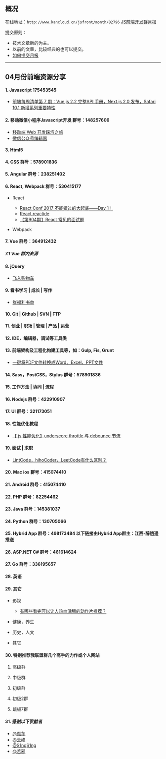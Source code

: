## 概况

在线地址：`http://www.kancloud.cn/jsfront/month/82796` [JS前端开发群月报](http://www.kancloud.cn/jsfront/month/82796)


提交原则：

- 技术文章新的为主。
- 以前的文章，比较经典的也可以提交。
- [如何提交月报](http://www.kancloud.cn/jsfront/month/227309)

---


## 04月份前端资源分享
#### 1. Javascript 175453545
- [前端每周清单第 7 期：Vue.js 2.2 完整API 手册，Next.js 2.0 发布，Safari 10.1 新增系列重要特性](https://zhuanlan.zhihu.com/p/26189426)

#### 2. 移动微信小程序Javascript开发 群号：148257606
- [移动端 Web 开发踩坑之旅](https://zhuanlan.zhihu.com/p/26141351)
- [微信公众号编辑器](https://github.com/wweggplant/WXEditor)

#### 3. Html5

#### 4. CSS  群号：578901836

#### 5. Angular 群号：238251402

#### 6. React, Webpack 群号：530415177
- React

    - [React Conf 2017 不能错过的大起底——Day 1！](https://zhuanlan.zhihu.com/p/26172177)
    - [React reactide](https://github.com/reactide/reactide)
    - [【第904期】React 常见的面试题](http://mp.weixin.qq.com/s?__biz=MjM5MTA1MjAxMQ==&mid=2651226350&idx=1&sn=6c90a1fb65e40d0e1ee3ca7ca3681a6b&chksm=bd49596a8a3ed07c5ed19c6704ac6efde6ddf1db587e19f4fb23db2c0ffdc480486710931be5&mpshare=1&scene=23&srcid=04138wiWcDr1UABGoqnI9jHv#rd)

- Webpack


#### 7. Vue 群号：364912432

##### 7.1 Vue 群内资源

#### 8. jQuery
- [飞入购物车](http://www.helloweba.com/view-blog-294.html)

#### 9. 看书学习 | 成长 | 写作
- [群福利书单](https://github.com/jsfront/src/blob/master/book.md)

#### 10. Git | Github | SVN | FTP

#### 11. 创业 | 职场 | 管理 | 产品 | 运营

#### 12. IDE，编辑器，调试等工具类

#### 13. 前端架构及工程化构建工具等，如：Gulp, Fis, Grunt
- [一键将PDF文件转换成Word、Excel、PPT文件](https://zhuanlan.zhihu.com/p/26029608)

#### 14. Sass，PostCSS，Stylus  群号：578901836

#### 15. 工作方法 | 协同 | 流程

#### 16. Nodejs 群号：422910907

#### 17. UI 群号：321173051

#### 18. 性能优化教程
- [【 js 性能优化】underscore throttle 与 debounce 节流](https://zhuanlan.zhihu.com/p/26054718)

#### 19. 面试 | 求职
- [LintCode，hihoCoder，LeetCode有什么区别？](https://www.zhihu.com/question/31218682)

#### 20. Mac ios 群号：415074410

#### 21. Android 群号：415074410

#### 22. PHP 群号：82254462

#### 23. Java 群号：145381037

#### 24. Python 群号：130705066

#### 25. Hybrid App 群号：498173484 以下链接由Hybrid App群主：江西-醉逍遥推送

#### 26. ASP.NET C# 群号：461614624

#### 27. Go 群号：336195657

#### 28. 英语

#### 29. 其它

- 影视

  - [有哪些看完可以让人热血沸腾的动作片推荐？](https://www.zhihu.com/question/27855422)


- 健康，养生


- 历史，人文


- 其它




#### 30. 特别推荐我联盟群几个高手的力作或个人网站

1. 高级群



2. 中级群

3. 初级群

4. 初级2群


5. 跳板7群


#### 31. 感谢以下贡献者
- [@魔芋](https://github.com/moyuling)
- [@云峰](https://github.com/wuyunfeng8)
- [@S1ngS1ng](https://github.com/S1ngS1ng)
- [@若邪](https://github.com/wjkang)
